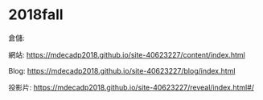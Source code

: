 # 2018fall

倉儲:

網站: https://mdecadp2018.github.io/site-40623227/content/index.html

Blog: https://mdecadp2018.github.io/site-40623227/blog/index.html

投影片: https://mdecadp2018.github.io/site-40623227/reveal/index.html#/

